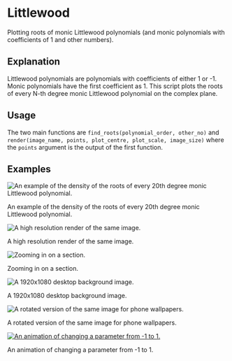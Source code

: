 # Littlewood

Plotting roots of monic Littlewood polynomials (and monic polynomials with coefficients of 1 and other numbers).

## Explanation

Littlewood polynomials are polynomials with coefficients of either 1 or -1.
Monic polynomials have the first coefficient as 1.
This script plots the roots of every N-th degree monic Littlewood polynomial on the complex plane.

## Usage

The two main functions are `find_roots(polynomial_order, other_no)` and `render(image_name, points, plot_centre, plot_scale, image_size)` where the `points` argument is the output of the first function.

## Examples

![An example of the density of the roots of every 20th degree monic Littlewood polynomial.](https://hasnep.github.io/images/littlewood/basic.png)

An example of the density of the roots of every 20th degree monic Littlewood polynomial.

![A high resolution render of the same image.](https://hasnep.github.io/images/littlewood/4krender.png)

A high resolution render of the same image.

![Zooming in on a section.](https://hasnep.github.io/images/littlewood/4krenderzoomed.png)

Zooming in on a section.

![A 1920x1080 desktop background image.](https://hasnep.github.io/images/littlewood/desktopbg.png)

A 1920x1080 desktop background image.

![A rotated version of the same image for phone wallpapers.](https://hasnep.github.io/images/littlewood/phonebg.png)

A rotated version of the same image for phone wallpapers.

[![An animation of changing a parameter from -1 to 1.](https://hasnep.github.io/images/littlewood/animated.gif)](https://hasnep.github.io/images/littlewood/animated.webm)

An animation of changing a parameter from -1 to 1.
